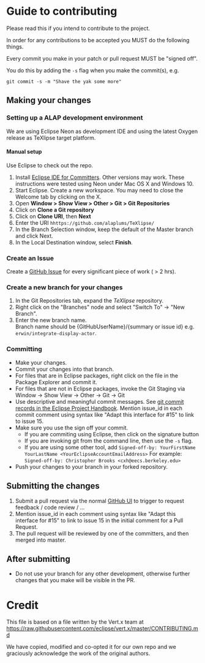# Guide to contributing

Please read this if you intend to contribute to the project.

In order for any contributions to be accepted you MUST do the following things.

Every commit you make in your patch or pull request MUST be "signed off".

You do this by adding the `-s` flag when you make the commit(s), e.g.

    git commit -s -m "Shave the yak some more"

## Making your changes

### Setting up a ALAP development environment

We are using Eclipse Neon as development IDE and using the latest Oxygen release as TeXlipse target platform.

#### Manual setup

Use Eclipse to check out the repo.

1. Install [Eclipse IDE for Committers](http://www.eclipse.org/downloads/). Other versions may work. These instructions were tested using Neon under Mac OS X and Windows 10.
2. Start Eclipse. Create a new workspace.  You may need to close the Welcome tab by clicking on the X.
3. Open **Window > Show View > Other > Git > Git Repositories**
4. Click on **Clone a Git repository**
5. Click on **Clone URI**, then **Next**
6. Enter the URI ``hhttps://github.com/alaplums/TeXlipse/``
7. In the Branch Selection window, keep the default of the Master branch and click Next.
8. In the Local Destination window, select **Finish**.

### Create an Issue
Create a [GitHub Issue](https://github.com/alaplums/TeXlipse/issues) for every significant piece of work ( > 2 hrs).

### Create a new branch for your changes

1. In the Git Repositories tab, expand the *TeXlipse* repository.
2. Right click on the "Branches" node and select "Switch To" -> "New Branch".  
3. Enter the new branch name.  
Branch name should be {GitHubUserName}/{summary or issue id} e.g. ``erwin/integrate-display-actor``.  

### Committing
* Make your changes.
* Commit your changes into that branch. 
* For files that are in Eclipse packages, right click on the file in the Package Explorer and commit it.  
* For files that are not in Eclipse packages, invoke the Git Staging via Window -> Show View -> Other -> Git -> Git
* Use descriptive and meaningful commit messages. See [git commit records in the Eclipse Project Handbook](https://www.eclipse.org/projects/handbook/#resources-source).  Mention issue_id in each commit comment using syntax like "Adapt this interface for #15" to link to issue 15.
* Make sure you use the sign off your commit.
  * If you are commiting using Eclipse, then click on the signature button  
  * If you are invoking git from the command line, then use the `-s` flag.  
  * If you are using some other tool, add ``Signed-off-by: YourFirstName YourLastName <YourEclipseAccountEmailAddress>`` For example: ``Signed-off-by: Christopher Brooks <cxh@eecs.berkeley.edu>``
* Push your changes to your branch in your forked repository.

## Submitting the changes

1. Submit a pull request via the normal [GitHub UI](https://github.com/alaplums/TeXlipse/issues) to trigger to request feedback / code review / ... 
2. Mention issue_id in each comment using syntax like "Adapt this interface for #15" to link to issue 15 in the initial comment for a Pull Request.
3. The pull request will be reviewed by one of the committers, and then merged into master.
 
## After submitting

* Do not use your branch for any other development, otherwise further changes that you make will be visible in the PR.

# Credit

This file is based on a file written by the Vert.x team at https://raw.githubusercontent.com/eclipse/vert.x/master/CONTRIBUTING.md

We have copied, modified and co-opted it for our own repo and we graciously acknowledge the work of the original authors.
